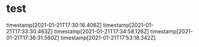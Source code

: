 # test
timestamp[2021-01-21T17:30:16.406Z]
timestamp[2021-01-21T17:33:30.463Z]
timestamp[2021-01-21T17:34:58.126Z]
timestamp[2021-01-21T17:36:31.560Z]
timestamp[2021-01-21T17:53:18.342Z]